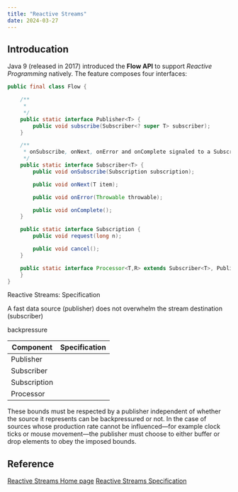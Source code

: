 ```yaml
---
title: "Reactive Streams"
date: 2024-03-27
---
```


## Introducation
Java 9 (released in 2017) introduced the **Flow API** to support *Reactive Programming* natively. The feature composes four interfaces:

```Java
public final class Flow {

    /**
     * 
     */
    public static interface Publisher<T> {
        public void subscribe(Subscriber<? super T> subscriber);
    }

    /**
     * onSubscribe, onNext, onError and onComplete signaled to a Subscriber MUST be signaled serially.
     */
    public static interface Subscriber<T> {
        public void onSubscribe(Subscription subscription);

        public void onNext(T item);

        public void onError(Throwable throwable);

        public void onComplete();
    }

    public static interface Subscription {
        public void request(long n);

        public void cancel();
    }

    public static interface Processor<T,R> extends Subscriber<T>, Publisher<R> {
    }
}
```


Reactive Streams: Specification 

A fast data source (publisher) does not overwhelm the stream destination (subscriber)

backpressure

| Component | Specification |
| --- | --- |
| Publisher | |
| Subscriber | |
| Subscription | |
| Processor | |

These bounds must be respected by a publisher independent of whether the source it represents can be backpressured or not. In the case of sources whose production rate cannot be influenced—for example clock ticks or mouse movement—the publisher must choose to either buffer or drop elements to obey the imposed bounds.

## Reference
[Reactive Streams Home page](https://www.reactive-streams.org/)
[Reactive Streams Specification](https://github.com/reactive-streams/reactive-streams-jvm/blob/v1.0.4/README.md)
